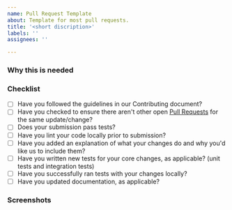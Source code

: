 ```yaml
---
name: Pull Request Template
about: Template for most pull requests.
title: '<short discription>'
labels: ''
assignees: ''

---
```


<!-- description/summary/introduction -->

### Why this is needed

<!-- Explain why this change is needed. -->

### Checklist

<!-- You can erase any parts of this template not applicable to your Pull Request. -->
- [ ] Have you followed the guidelines in our Contributing document?
- [ ] Have you checked to ensure there aren't other open [Pull Requests](../../../pulls) for the same update/change?
- [ ] Does your submission pass tests?
- [ ] Have you lint your code locally prior to submission?
- [ ] Have you added an explanation of what your changes do and why you'd like us to include them?
- [ ] Have you written new tests for your core changes, as applicable? (unit tests and integration tests)
- [ ] Have you successfully ran tests with your changes locally?
- [ ] Have you updated documentation, as applicable?

### Screenshots

<!-- Please include screenshots of any new features to show how it works. -->
